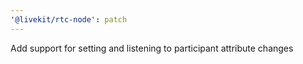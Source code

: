 ```yaml
---
'@livekit/rtc-node': patch
---
```


Add support for setting and listening to participant attribute changes
